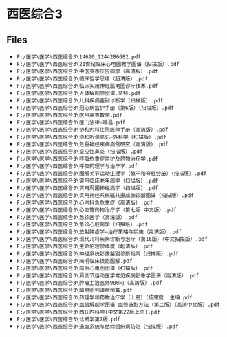 # 西医综合3

## Files

- `F:/医学\医学\西医综合3\14620_1244286682.pdf`
- `F:/医学\医学\西医综合3\21世纪临床心电图教学图谱（扫描版）.pdf`
- `F:/医学\医学\西医综合3\中医变态反应病学（高清版）.pdf`
- `F:/医学\医学\西医综合3\临床哲学思维（超清版）.pdf`
- `F:/医学\医学\西医综合3\临床实用神经肌电图诊疗技术.pdf`
- `F:/医学\医学\西医综合3\人体解剖学图谱.奈特.pdf`
- `F:/医学\医学\西医综合3\儿科疾病鉴别诊断学（扫描版）.pdf`
- `F:/医学\医学\西医综合3\冠心病监护手册（第6版）（扫描版）.pdf`
- `F:/医学\医学\西医综合3\医用高等数学.pdf`
- `F:/医学\医学\西医综合3\医门法律-喻昌.pdf`
- `F:/医学\医学\西医综合3\协和内科住院医师手册（高清版）.pdf`
- `F:/医学\医学\西医综合3\协和听课笔记—外科学（扫描版）.pdf`
- `F:/医学\医学\西医综合3\危重神经疾病病例研究（高清版）.pdf`
- `F:/医学\医学\西医综合3\变应性鼻炎（扫描版）.pdf`
- `F:/医学\医学\西医综合3\呼吸危重症监护及药物治疗学.pdf`
- `F:/医学\医学\西医综合3\呼吸药理学与治疗学.pdf`
- `F:/医学\医学\西医综合3\图解关节运动生理学（躯干和脊柱分册）（扫描版）.pdf`
- `F:/医学\医学\西医综合3\实用临床老年病学（扫描版）.pdf`
- `F:/医学\医学\西医综合3\实用周围神经病学（扫描版）.pdf`
- `F:/医学\医学\西医综合3\实用神经系统磁共振成像诊断图谱（扫描版）.pdf`
- `F:/医学\医学\西医综合3\心内科急危重症（高清版）.pdf`
- `F:/医学\医学\西医综合3\心血管药物治疗学（第七版 中文版）.pdf`
- `F:/医学\医学\西医综合3\急诊医学（高清版）.pdf`
- `F:/医学\医学\西医综合3\急诊心脏病学（扫描版）.pdf`
- `F:/医学\医学\西医综合3\放射肿瘤学—治疗策略与实施（高清版）.pdf`
- `F:/医学\医学\西医综合3\现代儿科疾病诊断与治疗（第16版）（中文扫描版）.pdf`
- `F:/医学\医学\西医综合3\生命伦理学维度（超清版）.pdf`
- `F:/医学\医学\西医综合3\神经系统影像鉴别诊断指南（扫描版）.pdf`
- `F:/医学\医学\西医综合3\简明临床技能图解.pdf`
- `F:/医学\医学\西医综合3\简明心电图图谱（扫描版）.pdf`
- `F:/医学\医学\西医综合3\肩关节运动医学常见疾病影像学图谱（高清版）.pdf`
- `F:/医学\医学\西医综合3\肿瘤主治医师980问（高清版）.pdf`
- `F:/医学\医学\西医综合3\脑电图判读病例篇.pdf`
- `F:/医学\医学\西医综合3\药理学和药物治疗学（上册）（杨藻宸  主编.pdf`
- `F:/医学\医学\西医综合3\血管解剖学图谱—血管造影方法（第二版）（高清中文版）.pdf`
- `F:/医学\医学\西医综合3\西氏内科学(中文第22版上册).pdf`
- `F:/医学\医学\西医综合3\诊断学第7版.pdf`
- `F:/医学\医学\西医综合3\造血系统与结缔组织病防治（扫描版）.pdf`
